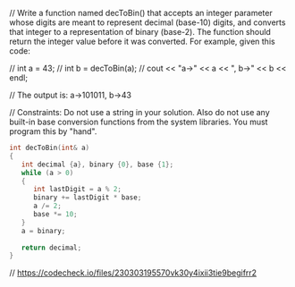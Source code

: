 // Write a function named decToBin() that accepts an integer parameter whose digits are meant to represent decimal (base-10) digits, and converts that integer to a representation of binary (base-2). The function should return the integer value before it was converted. For example, given this code:

// int a = 43;
// int b = decToBin(a);
// cout << "a->" << a << ", b->" << b << endl;

// The output is: a->101011, b->43

// Constraints: Do not use a string in your solution. Also do not use any built-in base conversion functions from the system libraries. You must program this by "hand".

```cpp
int decToBin(int& a)
{
   int decimal {a}, binary {0}, base {1};
   while (a > 0)
   {
      int lastDigit = a % 2;
      binary += lastDigit * base;
      a /= 2;
      base *= 10;
   }
   a = binary;
   
   return decimal;
}
```

// https://codecheck.io/files/230303195570vk30y4ixii3tie9begifrr2